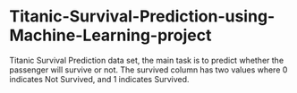 # Titanic-Survival-Prediction-using-Machine-Learning-project
Titanic Survival Prediction data set, the main task is to predict whether the passenger will survive or not. The survived column has two values where 0 indicates Not Survived, and 1 indicates Survived.
